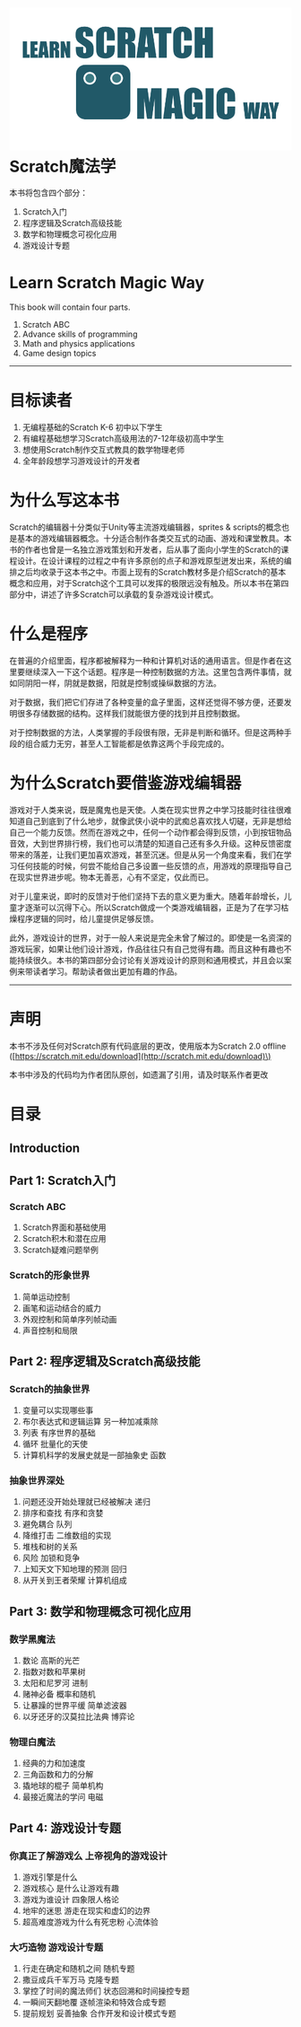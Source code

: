 # ![](/assets/Logo.png)Scratch魔法学

本书将包含四个部分：

1. Scratch入门
2. 程序逻辑及Scratch高级技能
3. 数学和物理概念可视化应用
4. 游戏设计专题

# Learn Scratch Magic Way

This book will contain four parts.

1. Scratch ABC
2. Advance skills of programming
3. Math and physics applications
4. Game design topics

---

# 目标读者

1. 无编程基础的Scratch K-6 初中以下学生
2. 有编程基础想学习Scratch高级用法的7-12年级初高中学生
3. 想使用Scratch制作交互式教具的数学物理老师
4. 全年龄段想学习游戏设计的开发者

# 为什么写这本书

Scratch的编辑器十分类似于Unity等主流游戏编辑器，sprites & scripts的概念也是基本的游戏编辑器概念。十分适合制作各类交互式的动画、游戏和课堂教具。本书的作者也曾是一名独立游戏策划和开发者，后从事了面向小学生的Scratch的课程设计。在设计课程的过程之中有许多原创的点子和游戏原型迸发出来，系统的编排之后均收录于这本书之中。市面上现有的Scratch教材多是介绍Scratch的基本概念和应用，对于Scratch这个工具可以发挥的极限远没有触及。所以本书在第四部分中，讲述了许多Scratch可以承载的复杂游戏设计模式。

# 什么是程序

在普遍的介绍里面，程序都被解释为一种和计算机对话的通用语言。但是作者在这里要继续深入一下这个话题。程序是一种控制数据的方法。这里包含两件事情，就如同阴阳一样，阴就是数据，阳就是控制或操纵数据的方法。

对于数据，我们把它们存进了各种变量的盒子里面，这样还觉得不够方便，还要发明很多存储数据的结构。这样我们就能很方便的找到并且控制数据。

对于控制数据的方法，人类掌握的手段很有限，无非是判断和循环。但是这两种手段的组合威力无穷，甚至人工智能都是依靠这两个手段完成的。

# 为什么Scratch要借鉴游戏编辑器

游戏对于人类来说，既是魔鬼也是天使。人类在现实世界之中学习技能时往往很难知道自己到底到了什么地步，就像武侠小说中的武痴总喜欢找人切磋，无非是想给自己一个能力反馈。然而在游戏之中，任何一个动作都会得到反馈，小到按钮物品音效，大到世界排行榜，我们也可以清楚的知道自己还有多久升级。这种反馈密度带来的落差，让我们更加喜欢游戏，甚至沉迷。但是从另一个角度来看，我们在学习任何技能的时候，何尝不能给自己多设置一些反馈的点，用游戏的原理指导自己在现实世界进步呢。物本无善恶，心有不坚定，仅此而已。

对于儿童来说，即时的反馈对于他们坚持下去的意义更为重大。随着年龄增长，儿童才逐渐可以沉得下心。所以Scratch做成一个类游戏编辑器，正是为了在学习枯燥程序逻辑的同时，给儿童提供足够反馈。

此外，游戏设计的世界，对于一般人来说是完全未曾了解过的。即使是一名资深的游戏玩家，如果让他们设计游戏，作品往往只有自己觉得有趣。而且这种有趣也不能持续很久。本书的第四部分会讨论有关游戏设计的原则和通用模式，并且会以案例来带读者学习。帮助读者做出更加有趣的作品。

---

# 声明

本书不涉及任何对Scratch原有代码底层的更改，使用版本为Scratch 2.0 offline \([https://scratch.mit.edu/download](http://scratch.mit.edu/download)\)

本书中涉及的代码均为作者团队原创，如遗漏了引用，请及时联系作者更改

# 目录

## Introduction

## Part 1: Scratch入门

### Scratch ABC

1. Scratch界面和基础使用
2. Scratch积木和潜在应用
3. Scratch疑难问题举例

### Scratch的形象世界

1. 简单运动控制
2. 画笔和运动结合的威力
3. 外观控制和简单序列帧动画
4. 声音控制和局限

## Part 2: 程序逻辑及Scratch高级技能

### Scratch的抽象世界

1. 变量可以实现哪些事
2. 布尔表达式和逻辑运算 另一种加减乘除
3. 列表 有序世界的基础
4. 循环 批量化的天使
5. 计算机科学的发展史就是一部抽象史 函数

### 抽象世界深处

1. 问题还没开始处理就已经被解决 递归
2. 排序和查找 有序和贪婪
3. 避免耦合 队列
4. 降维打击 二维数组的实现
5. 堆栈和树的关系
6. 风险 加锁和竞争
7. 上知天文下知地理的预测 回归
8. 从开关到王者荣耀 计算机组成

## Part 3: 数学和物理概念可视化应用

### 数学黑魔法

1. 数论 高斯的光芒
2. 指数对数和苹果树
3. 太阳和尼罗河 进制
4. 赌神必备 概率和随机
5. 让暴躁的世界平缓 简单滤波器
6. 以牙还牙的汉莫拉比法典 博弈论

### 物理白魔法

1. 经典的力和加速度
2. 三角函数和力的分解
3. 撬地球的棍子 简单机构
4. 最接近魔法的学问 电磁

## Part 4: 游戏设计专题

### 你真正了解游戏么 上帝视角的游戏设计

1. 游戏引擎是什么
2. 游戏核心 是什么让游戏有趣
3. 游戏为谁设计 四象限人格论
4. 地牢的迷思 游走在现实和虚幻的边界
5. 超高难度游戏为什么有死忠粉 心流体验

### 大巧造物 游戏设计专题

1. 行走在确定和随机之间 随机专题
2. 撒豆成兵千军万马 克隆专题
3. 掌控了时间的魔法师们 状态回溯和时间操控专题
4. 一瞬间天翻地覆 逐帧渲染和特效合成专题
5. 提前规划 妥善抽象 合作开发和设计模式专题





